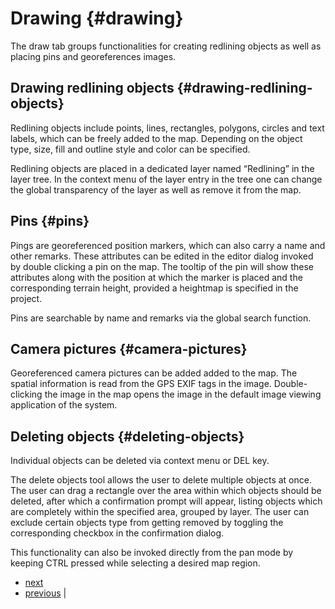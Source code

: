 # Drawing {#drawing}

The draw tab groups functionalities for creating redlining objects as well as placing pins and georeferences images.

## Drawing redlining objects {#drawing-redlining-objects}

Redlining objects include points, lines, rectangles, polygons, circles and text labels, which can be freely added to the map. Depending on the object type, size, fill and outline style and color can be specified.

Redlining objects are placed in a dedicated layer named “Redlining” in the layer tree. In the context menu of the layer entry in the tree one can change the global transparency of the layer as well as remove it from the map.

## Pins {#pins}

Pings are georeferenced position markers, which can also carry a name and other remarks. These attributes can be edited in the editor dialog invoked by double clicking a pin on the map. The tooltip of the pin will show these attributes along with the position at which the marker is placed and the corresponding terrain height, provided a heightmap is specified in the project.

Pins are searchable by name and remarks via the global search function.

## Camera pictures {#camera-pictures}

Georeferenced camera pictures can be added added to the map. The spatial information is read from the GPS EXIF tags in the image. Double-clicking the image in the map opens the image in the default image viewing application of the system.

## Deleting objects {#deleting-objects}

Individual objects can be deleted via context menu or DEL key.

The delete objects tool allows the user to delete multiple objects at once. The user can drag a rectangle over the area within which objects should be deleted, after which a confirmation prompt will appear, listing objects which are completely within the specified area, grouped by layer. The user can exclude certain objects type from getting removed by toggling the corresponding checkbox in the confirmation dialog.

This functionality can also be invoked directly from the pan mode by keeping CTRL pressed while selecting a desired map region.

-   [next](gps.html "GPS")
-   [previous](analysis.html "Analysis") |




